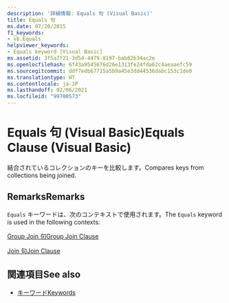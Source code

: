 ```yaml
---
description: '詳細情報: Equals 句 (Visual Basic)'
title: Equals 句
ms.date: 07/20/2015
f1_keywords:
- vb.Equals
helpviewer_keywords:
- Equals keyword [Visual Basic]
ms.assetid: 3f5a7f21-3d54-4479-8197-bab62b34ac2e
ms.openlocfilehash: 6f43a9545676d26e1313fe24fda62c4aeaaefc59
ms.sourcegitcommit: ddf7edb67715a5b9a45e3dd44536dabc153c1de0
ms.translationtype: HT
ms.contentlocale: ja-JP
ms.lasthandoff: 02/06/2021
ms.locfileid: "99700573"
---
```

# <a name="equals-clause-visual-basic"></a><span data-ttu-id="bb17b-103">Equals 句 (Visual Basic)</span><span class="sxs-lookup"><span data-stu-id="bb17b-103">Equals Clause (Visual Basic)</span></span>

<span data-ttu-id="bb17b-104">結合されているコレクションのキーを比較します。</span><span class="sxs-lookup"><span data-stu-id="bb17b-104">Compares keys from collections being joined.</span></span>  
  
## <a name="remarks"></a><span data-ttu-id="bb17b-105">Remarks</span><span class="sxs-lookup"><span data-stu-id="bb17b-105">Remarks</span></span>  

 <span data-ttu-id="bb17b-106">`Equals` キーワードは、次のコンテキストで使用されます。</span><span class="sxs-lookup"><span data-stu-id="bb17b-106">The `Equals` keyword is used in the following contexts:</span></span>  
  
 [<span data-ttu-id="bb17b-107">Group Join 句</span><span class="sxs-lookup"><span data-stu-id="bb17b-107">Group Join Clause</span></span>](group-join-clause.md)  
  
 [<span data-ttu-id="bb17b-108">Join 句</span><span class="sxs-lookup"><span data-stu-id="bb17b-108">Join Clause</span></span>](join-clause.md)  
  
## <a name="see-also"></a><span data-ttu-id="bb17b-109">関連項目</span><span class="sxs-lookup"><span data-stu-id="bb17b-109">See also</span></span>

- [<span data-ttu-id="bb17b-110">キーワード</span><span class="sxs-lookup"><span data-stu-id="bb17b-110">Keywords</span></span>](../keywords/index.md)
